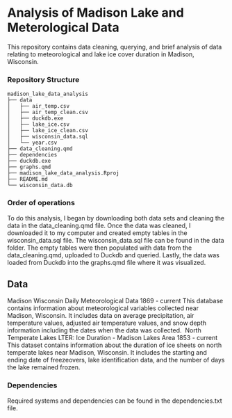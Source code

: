 # Analysis of Madison Lake and Meterological Data

This repository contains data cleaning, querying, and brief analysis of data relating to meteorological and lake ice cover duration in Madison, Wisconsin. 

### Repository Structure
``` 
madison_lake_data_analysis
├── data
│   ├── air_temp.csv
│   ├── air_temp_clean.csv
│   ├── duckdb.exe
│   ├── lake_ice.csv
│   ├── lake_ice_clean.csv
│   ├── wisconsin_data.sql
│   └── year.csv
├── data_cleaning.qmd
├── dependencies
├── duckdb.exe
├── graphs.qmd
├── madison_lake_data_analysis.Rproj
├── README.md
└── wisconsin_data.db
```

### Order of operations

To do this analysis, I began by downloading both data sets and cleaning the data in the data_cleaning.qmd file. Once the data was cleaned, I downloaded it to my computer and created empty tables in the wisconsin_data.sql file. The wisconsin_data.sql file can be found in the data folder. The empty tables were then populated with data from the data_cleaning.qmd, uploaded to Duckdb and queried. Lastly, the data was loaded from Duckdb into the graphs.qmd file where it was visualized.   

## Data

Madison Wisconsin Daily Meteorological Data 1869 - current
This database contains information about meteorological variables collected near Madison, Wisconsin. It includes data on average precipitation, air temperature values, adjusted air temperature values, and snow depth information including the dates when the data was collected. 
North Temperate Lakes LTER: Ice Duration - Madison Lakes Area 1853 - current
This dataset contains information about the duration of ice sheets on north temperate lakes near Madison, Wisconsin. It includes the starting and ending date of freezeovers, lake identification data, and the number of days the lake remained frozen.

### Dependencies

Required systems and dependencies can be found in the dependencies.txt file. 

